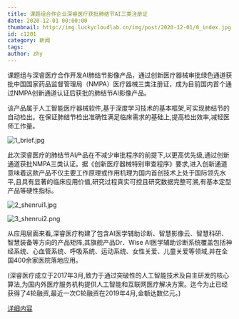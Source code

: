 ```yaml
---
title: 课题组合作企业深睿医疗获批肺结节AI三类注册证
date: 2020-12-01 00:00:00
thumbnail: http://img.luckycloudlab.cn/img/post/2020-12-01/0_index.jpg
id: c1201
category: 新闻
tags:
author: zhy
---
```

课题组与深睿医疗合作开发AI肺结节影像产品，通过创新医疗器械审批绿色通道获批中国国家药品监督管理局（NMPA）医疗器械三类注册证，成为目前国内首个通过NMPA创新通道认证后获批的肺结节AI影像产品。
<!--more-->
该产品属于人工智能医疗器械软件,基于深度学习技术的基本框架,可实现肺结节的自动检出。在保证肺结节检出准确性满足临床需求的基础上,提高检出效率,减轻医师工作量。

![1_brief.jpg](http://img.luckycloudlab.cn/img/post/2020-12-01/1_brief.jpg)

此次深睿医疗的肺结节AI产品在不减少审批程序的前提下,以更高优先级,通过创新通道获批NMPA三类认证。据《创新医疗器械特别审查程序》要求,进入创新通道意味着这款产品不仅主要工作原理或作用机理为国内首创技术上处于国际领先水平,且具有显著的临床应用价值,研究过程真实可控且研究数据完整可溯,有基本定型产品等硬性指标。

![2_shenrui1.jpg](http://img.luckycloudlab.cn/img/post/2020-12-01/2_shenrui1.jpg)

![3_shenrui2.png](http://img.luckycloudlab.cn/img/post/2020-12-01/3_shenrui2.jpg)

从应用层面来看,深睿医疗构建了包含AI医学辅助诊断、智慧影像云、智慧科研、智慧装备等方向的产品矩阵,其旗舰产品Dr．Wise AI医学辅助诊断系统覆盖包括神经系统、心血管系统、呼吸系统、运动系统、女性关爱、儿童关爱等领域,并在全国400余家医院落地应用。

(深睿医疗成立于2017年3月,致力于通过突破性的人工智能技术及自主研发的核心算法,为国内外医疗服务机构提供人工智能和互联网医疗解决方案。迄今为止已经获得了4轮融资,最近一次C轮融资在2019年4月,金额达数亿元。)

[详细内容](https://www.ofweek.com/medical/2020-12/ART-11157-8120-30472348.html)



